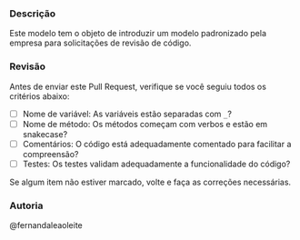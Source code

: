 ### Descrição
Este modelo tem o objeto de introduzir um modelo padronizado pela empresa para solicitações de revisão de código.

### Revisão
Antes de enviar este Pull Request, verifique se você seguiu todos os critérios abaixo:
 
- [ ] Nome de variável: As variáveis estão separadas com `_`?
- [ ] Nome de método: Os métodos começam com verbos e estão em snakecase?
- [ ] Comentários: O código está adequadamente comentado para facilitar a compreensão?
- [ ] Testes: Os testes validam adequadamente a funcionalidade do código?
 
Se algum item não estiver marcado, volte e faça as correções necessárias.

### Autoria
@fernandaleaoleite

